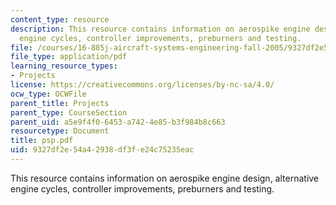 ```yaml
---
content_type: resource
description: This resource contains information on aerospike engine design, alternative
  engine cycles, controller improvements, preburners and testing.
file: /courses/16-885j-aircraft-systems-engineering-fall-2005/9327df2e54a42938df3fe24c75235eac_psp.pdf
file_type: application/pdf
learning_resource_types:
- Projects
license: https://creativecommons.org/licenses/by-nc-sa/4.0/
ocw_type: OCWFile
parent_title: Projects
parent_type: CourseSection
parent_uid: a5e9f4f0-6453-a742-4e85-b3f984b8c663
resourcetype: Document
title: psp.pdf
uid: 9327df2e-54a4-2938-df3f-e24c75235eac
---
```

This resource contains information on aerospike engine design, alternative engine cycles, controller improvements, preburners and testing.